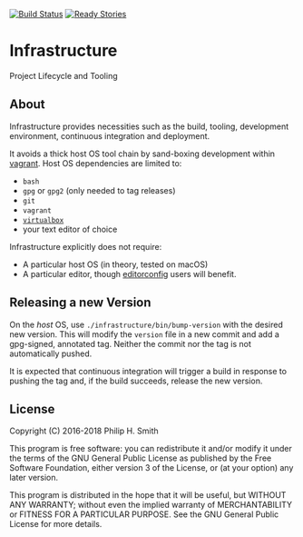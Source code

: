 <!--
  vim: filetype=markdown
-->

[![Build Status][build-status-badge]][build-status-link]
[![Ready Stories][tickets-badge]][tickets-link]

[build-status-badge]: https://travis-ci.org/waylang/infrastructure.svg?branch=master
[build-status-link]: https://travis-ci.org/waylang/infrastructure
[tickets-badge]: https://badge.waffle.io/waylang/infrastructure.png?label=ready&title=Ready
[tickets-link]: http://waffle.io/waylang/infrastructure

# Infrastructure

Project Lifecycle and Tooling

## About

Infrastructure provides necessities such as the build, tooling, development environment,
continuous integration and deployment.

It avoids a thick host OS tool chain by sand-boxing development within [vagrant][vagrant].
Host OS dependencies are limited to:
* `bash`
* `gpg` or `gpg2` (only needed to tag releases)
* `git`
* `vagrant`
* [`virtualbox`][virtualbox]
* your text editor of choice

Infrastructure explicitly does not require:
* A particular host OS (in theory, tested on macOS)
* A particular editor, though [editorconfig][editorconfig] users will benefit.

[vagrant]: https://www.vagrantup.com/
[virtualbox]: https://www.virtualbox.org/
[editorconfig]: http://editorconfig.org/

## Releasing a new Version

On the _host_ OS, use `./infrastructure/bin/bump-version` with the desired new version.
This will modify the `version` file in a new commit and add a gpg-signed, annotated tag.
Neither the commit nor the tag is not automatically pushed.

It is expected that continuous integration will trigger a build in response to pushing the
tag and, if the build succeeds, release the new version.

## License

Copyright (C) 2016-2018 Philip H. Smith

This program is free software: you can redistribute it and/or modify
it under the terms of the GNU General Public License as published by
the Free Software Foundation, either version 3 of the License, or
(at your option) any later version.

This program is distributed in the hope that it will be useful,
but WITHOUT ANY WARRANTY; without even the implied warranty of
MERCHANTABILITY or FITNESS FOR A PARTICULAR PURPOSE.  See the
GNU General Public License for more details.
